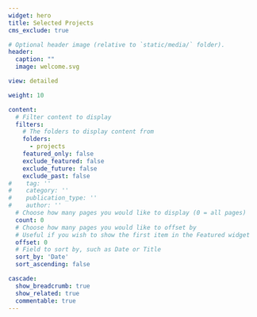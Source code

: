 ```yaml
---
widget: hero
title: Selected Projects
cms_exclude: true

# Optional header image (relative to `static/media/` folder).
header:
  caption: ""
  image: welcome.svg

view: detailed

weight: 10

content:
  # Filter content to display
  filters:
    # The folders to display content from
    folders:
      - projects
    featured_only: false
    exclude_featured: false
    exclude_future: false
    exclude_past: false
#    tag: ''
#    category: ''
#    publication_type: ''
#    author: ''
  # Choose how many pages you would like to display (0 = all pages)
  count: 0
  # Choose how many pages you would like to offset by
  # Useful if you wish to show the first item in the Featured widget
  offset: 0
  # Field to sort by, such as Date or Title
  sort_by: 'Date'
  sort_ascending: false

cascade:
  show_breadcrumb: true
  show_related: true
  commentable: true
---
```

